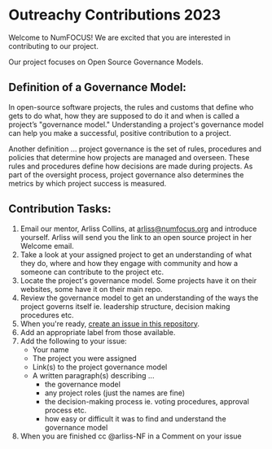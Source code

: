 
# Outreachy Contributions 2023
Welcome to NumFOCUS!
We are excited that you are interested in contributing to our project.

Our project focuses on Open Source Governance Models.

## Definition of a Governance Model:  

In open-source software projects, the rules and customs that define who gets to do what, how they are supposed to do it and when is called a project’s "governance model." Understanding a project's governance model can help you make a successful, positive contribution to a project.

Another definition ... project governance is the set of rules, procedures and policies that determine how projects are managed and overseen. These rules and procedures define how decisions are made during projects. As part of the oversight process, project governance also determines the metrics by which project success is measured.

## Contribution Tasks:
1. Email our mentor, Arliss Collins, at arliss@numfocus.org and introduce yourself.  Arliss will send you the link to an open source project in her Welcome email.
2. Take a look at your assigned project to get an understanding of what they do, where and how they engage with community and how a someone can contribute to the project etc.
3. Locate the project's governance model.  Some projects have it on their websites, some have it on their main repo.
4. Review the governance model to get an understanding of the ways the project governs itself ie. leadership structure, decision making procedures etc.
5. When you're ready, [create an issue in this repository](https://github.com/numfocus/outreachy-contributions-2023/issues).
6. Add an appropriate label from those available.
7. Add the following to your issue:
     - Your name
     - The project you were assigned
     - Link(s) to the project governance model
     - A written paragraph(s) describing ...
          - the governance model
          - any project roles (just the names are fine)
          - the decision-making process ie. voting procedures, approval process etc.
          - how easy or difficult it was to find and understand the governance model
8. When you are finished cc @arliss-NF in a Comment on your issue
